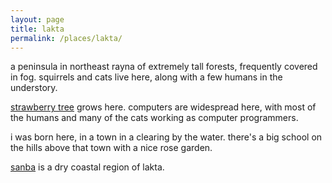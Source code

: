 ```yaml
---
layout: page
title: lakta
permalink: /places/lakta/
---
```


a peninsula in northeast rayna of extremely tall forests, frequently covered in fog. squirrels and cats live here, along with a few humans in the understory. 

[strawberry tree](/friends/strawberrytree) grows here. computers are widespread here, with most of the humans and many of the cats working as computer programmers.

i was born here, in a town in a clearing by the water. there's a big school on the hills above that town with a nice rose garden.

[sanba](/places/sanba) is a dry coastal region of lakta.